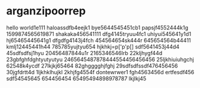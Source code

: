 # arganzipoorrep
hello world1e111
haloassdfb4eejk1
bye5644545451cb1
papsjf4552444k1g
1599874565619871
shakaka456541111
dfg4145tryuu4fc1
uhiyui545641y1d1
hj65465445641g1
dfgdfg4143j4fch
454564654sk444r
645654564b44411
kmlj12445441h44
785785yujtyu654
hjkhkj=p['p'p[]
sdf5641453j44d4
45sdfsdfsj1hyu
20456487844u1r
2165346546lrb
22kljhygf44d
23gbfghfdghtyutyutyu
2465645487878444554456456456
25ljkhiuiuhgchj
62548k4ycdf
27lkjkj65464
82ghgggghjfghj
29sdfsdfssdf476456456
30jgfdrtt4d
1ljkhklhujkl
2khjfg4554f
dontewrwer1
fgh4563456d
ertfesdf456
sdf54545645
654456454
65495494898978787
lkjlkj45
